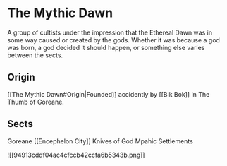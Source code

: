 # The Mythic Dawn

A group of cultists under the impression that the Ethereal Dawn was in some way caused or created by the gods. Whether it was because a god was born, a god decided it should happen, or something else varies between the sects.

## Origin
[[The Mythic Dawn#Origin|Founded]] accidently by [[Bik Bok]] in The Thumb of Goreane. 
## Sects
Goreane
[[Encephelon City]]
Knives of God
Mpahic Settlements

![[94913cddf04ac4cfccb42ccfa6b5343b.png]]
